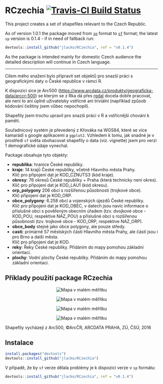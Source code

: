 # RCzechia  [![Travis-CI Build Status](https://travis-ci.org/jlacko/RCzechia.svg?branch=master)](https://travis-ci.org/jlacko/RCzechia)

This project creates a set of shapefiles relevant to the Czech Republic. 

As of version 1.0.1 the package moved from [`sp`](https://github.com/edzer/sp/) format to [`sf`](https://github.com/r-spatial/sf) format; the latest `sp` version is 0.1.4 - if in need of fallback run: 

```R 
devtools::install_github("jlacko/RCzechia", ref = "v0.1.4")

```  

As the package is intended mainly for domestic Czech audience the detailed description will continue in Czech language.
- - - - - 
Cílem mého snažení bylo připravit set objektů pro snazší práci s geografickými daty o České republice v rámci R. 

K dispozici sice je Arc500 (https://www.arcdata.cz/produkty/geograficka-data/arccr-500) se kterým se z Rka dá přes [rgdal](https://cran.r-project.org/web/packages/rgdal/index.html) docela dobře pracovat, ale není to ani úplně uživatelsky vstřícné ani triviální (například způsob kódování češtiny jsem vůbec nepochopil). 

Shapefily jsem trochu upravil pro snazší práci v R a vstřícnější chování k paměti.

Souřadnicový systém je převedený z Křováka na WGS84, které se více kamarádí s google aplikacemi a `ggplot2`. Vzhledem k tomu, jak snadné je v prostředí `sf` světa obohacovat shapefily o data (viz. vignette) jsem pro verzi 1 demografické údaje vynechal.

Package obsahuje tyto objekty:
* **republika**: hranice České republiky.
* **kraje**: 14 krajů České republiky, včetně Hlavního města Prahy.  
Klíč pro připojení dat je KOD_CZNUTS3 (kód kraje).
* **okresy**: 76 okresů České republiky + Praha (která technicky není okres). 
Klíč pro připojení dat je KOD_LAU1 (kód okresu).
* **orp_polygony** 206 obcí s rozšířenou působností (trojkové obce).  
Klíč připojení dat je KOD_ORP.
* **obce_polygony**: 6.258 obcí a vojenských újezdů České republiky.  
Klíč pro připojení dat je  KOD_OBEC, v datech jsou navíc informace o příslušné obci s pověřeným obecním úřadem (tzv. dvojkové obce - KOD_POU, respektive NAZ_POU) a příslušné obci s rozšířenou působností (tzv. trojkové obce - KOD_ORP, respektive NAZ_ORP).
* **obce_body** stejné jako obce polygony, ale pouze středy.
* **casti**: primárně 57 městských částí Hlavního města Prahy, ale části jsou i pro Brno a další města.  
Klíč pro připojení dat je KOD.
* **reky**: Řeky České republiky. Přidáním do mapy pomohou základní orientaci. 
* **plochy**: Vodní plochy České republiky. Přidáním do mapy pomohou základní orientaci.


## Příklady použití package RCzechia
<p align="center">
  <img src="https://github.com/jlacko/RCzechia/blob/sf-dev/raw-data/tomio.png?raw=true" alt="Mapa v malém měřítku"/>
</p>

<p align="center">
  <img src="https://github.com/jlacko/RCzechia/blob/sf-dev/raw-data/savviness.png?raw=true" alt="Mapa v malém měřítku"/>
</p>

<p align="center">
  <img src="https://github.com/jlacko/RCzechia/blob/sf-dev/raw-data/haunted.png?raw=true" alt="Mapa v malém měřítku"/>
</p>

<p align="center">
  <img src="https://github.com/jlacko/RCzechia/blob/sf-dev/raw-data/interactive.png?raw=true" alt="Mapa v malém měřítku"/>
</p>

Shapefily vycházejí z Arc500, ©ArcČR, ARCDATA PRAHA, ZÚ, ČSÚ, 2016

## Instalace  
``` R
install.packages("devtools")  
devtools::install_github("jlacko/RCzechia")
```

V případě, že by `sf` verze dělala problémy je k dispozici verze v `sp` formátu:
``` R
devtools::install_github("jlacko/RCzechia", ref = "v0.1.4")
```
